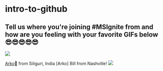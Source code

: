 # intro-to-github

## Tell us where you're joining #MSIgnite from and how are you feeling with your favorite GIFs below 😎😎😎😎😎
![](https://media.giphy.com/media/l41JK10Ccw26RV9PW/giphy.gif)

[Arko](https://twitter.com/arkodyutisaha)📍 from Siliguri, India 
[Arko] Bill from Nashville!
![](https://media.giphy.com/media/IgGLggVL4HXYDAot0Y/giphy.gif)




